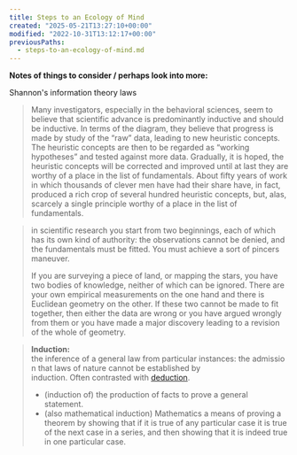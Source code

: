 ```yaml
---
title: Steps to an Ecology of Mind
created: "2025-05-21T13:27:10+00:00"
modified: "2022-10-31T13:12:17+00:00"
previousPaths:
  - steps-to-an-ecology-of-mind.md
---
```

 

**Notes of things to consider / perhaps look into more:**

Shannon's information theory laws

> Many investigators, especially in the behavioral sciences, seem to believe that scientific advance is predominantly inductive and should be inductive. In terms of the diagram, they believe that progress is made by study of the “raw” data, leading to new heuristic concepts. The heuristic concepts are then to be regarded as “working hypotheses” and tested against more data. Gradually, it is hoped, the heuristic concepts will be corrected and improved until at last they are worthy of a place in the list of fundamentals. About fifty years of work in which thousands of clever men have had their share have, in fact, produced a rich crop of several hundred heuristic concepts, but, alas, scarcely a single principle worthy of a place in the list of fundamentals.

> in scientific research you start from two beginnings, each of which has its own kind of authority: the observations cannot be denied, and the fundamentals must be fitted. You must achieve a sort of pincers maneuver.
>
> If you are surveying a piece of land, or mapping the stars, you have two bodies of knowledge, neither of which can be ignored. There are your own empirical measurements on the one hand and there is Euclidean geometry on the other. If these two cannot be made to fit together, then either the data are wrong or you have argued wrongly from them or you have made a major discovery leading to a revision of the whole of geometry.

> **Induction:** the inference of a general law from particular instances: the admission that laws of nature cannot be established by induction. Often contrasted with [deduction](x-dictionary:r:m_en_gbus0258220:com.apple.dictionary.NOAD:deduction "deduction").
>
> - (induction of) the production of facts to prove a general statement.
> - (also mathematical induction) Mathematics a means of proving a theorem by showing that if it is true of any particular case it is true of the next case in a series, and then showing that it is indeed true in one particular case.


